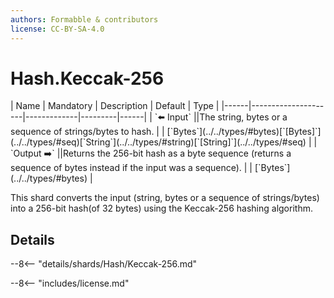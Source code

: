 ```yaml
---
authors: Formabble & contributors
license: CC-BY-SA-4.0
---
```



# Hash.Keccak-256

<div class="sh-parameters" markdown="1">
| Name | Mandatory | Description | Default | Type |
|------|---------------------|-------------|---------|------|
| `⬅️ Input` ||The string, bytes or a sequence of strings/bytes to hash. | | [`Bytes`](../../types/#bytes)[`[Bytes]`](../../types/#seq)[`String`](../../types/#string)[`[String]`](../../types/#seq) |
| `Output ➡️` ||Returns the 256-bit hash as a byte sequence (returns a sequence of bytes instead if the input was a sequence). | | [`Bytes`](../../types/#bytes) |

</div>

This shard converts the input (string, bytes or a sequence of strings/bytes) into a 256-bit hash(of 32 bytes) using the Keccak-256 hashing algorithm.

## Details

--8<-- "details/shards/Hash/Keccak-256.md"


--8<-- "includes/license.md"

